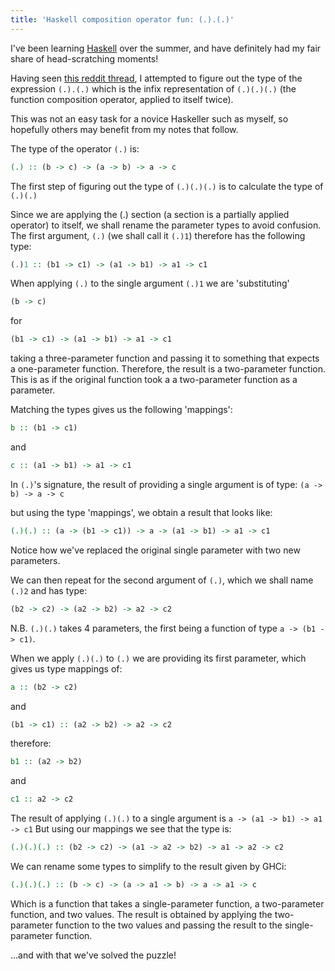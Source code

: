 ```yaml
---
title: 'Haskell composition operator fun: (.).(.)'
---
```

I've been learning [Haskell](http://www.haskell.org) over the summer, and have
definitely had my fair share of head-scratching moments!

Having seen [this reddit
thread](http://www.reddit.com/r/programming/comments/a9tb2/secret_haskell_operators/),
I attempted to figure out the type of the expression `(.).(.)` which is the
infix representation of `(.)(.)(.)` (the function composition operator, applied
to itself twice).

This was not an easy task for a novice Haskeller such as myself, so hopefully
others may benefit from my notes that follow.

The type of the operator `(.)` is:

```haskell
(.) :: (b -> c) -> (a -> b) -> a -> c
```

The first step of figuring out the type of `(.)(.)(.)` is to calculate the type
of `(.)(.)`

Since we are applying the (.) section (a section is a partially applied
operator) to itself, we shall rename the parameter types to avoid confusion.
The first argument, `(.)` (we shall call it `(.)1`) therefore has the following
type:

```haskell
(.)1 :: (b1 -> c1) -> (a1 -> b1) -> a1 -> c1
```

When applying `(.)` to the single argument `(.)1` we are 'substituting' 

```haskell
(b -> c) 
```

for 
    
```haskell
(b1 -> c1) -> (a1 -> b1) -> a1 -> c1
```

taking a three-parameter function and passing it to something that expects a
one-parameter function.  Therefore, the result is a two-parameter function.
This is as if the original function took a a two-parameter function as a
parameter.

Matching the types gives us the following 'mappings':

```haskell
b :: (b1 -> c1)
```

and 

```haskell
c :: (a1 -> b1) -> a1 -> c1
```

In `(.)`'s signature, the result of providing a single argument is of type:
`(a -> b) -> a -> c`

but using the type 'mappings', we obtain a result that looks like:

```haskell
(.)(.) :: (a -> (b1 -> c1)) -> a -> (a1 -> b1) -> a1 -> c1
```

Notice how we've replaced the original single parameter with two new
parameters.

We can then repeat for the second argument of `(.)`, which we shall name `(.)2`
and has type: 

```haskell
(b2 -> c2) -> (a2 -> b2) -> a2 -> c2
```

N.B. `(.)(.)` takes 4 parameters, the first being a function of type `a -> (b1
-> c1)`. 

When we apply `(.)(.)` to `(.)` we are providing its first parameter, which
gives us type mappings of:

```haskell
a :: (b2 -> c2)
```

and

```haskell
(b1 -> c1) :: (a2 -> b2) -> a2 -> c2
```


therefore:

```haskell
b1 :: (a2 -> b2)
```

and

```haskell
c1 :: a2 -> c2
```

The result of applying `(.)(.)` to a single argument is `a -> (a1 -> b1) -> a1
-> c1` But using our mappings we see that the type is:

```haskell
(.)(.)(.) :: (b2 -> c2) -> (a1 -> a2 -> b2) -> a1 -> a2 -> c2
```

We can rename some types to simplify to the result given by GHCi:

```haskell
(.)(.)(.) :: (b -> c) -> (a -> a1 -> b) -> a -> a1 -> c
```

Which is a function that takes a single-parameter function, a two-parameter
function, and two values.  The result is obtained by applying the two-parameter
function to the two values and passing the result to the single-parameter
function.

...and with that we've solved the puzzle!
